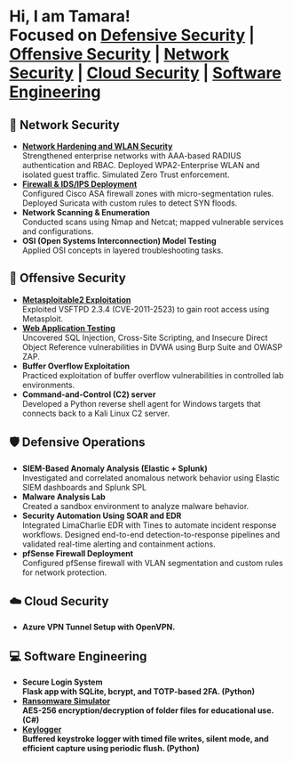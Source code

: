 <h1>Hi, I am Tamara!<br/>
Focused on 
<a href="#defensive-operations">Defensive Security</a> | 
<a href="#offensive-security">Offensive Security</a> | 
<a href="#network-security">Network Security</a> | 
<a href="#cloud-security">Cloud Security</a> |
<a href="software-engineering">Software Engineering</a >
</h1>


<h2 id="network-security">🔵 Network Security</h2>
<ul>
  <li>
     <b><a href="https://github.com/Tamarasza999/netlock-wlan" target="_blank">Network Hardening and WLAN Security</a></b><br/>
   Strengthened enterprise networks with AAA-based RADIUS authentication and RBAC. Deployed WPA2-Enterprise WLAN and isolated guest traffic. Simulated Zero Trust enforcement.
  </li>
  <li><b><a href="https://github.com/Tamarasza999/netlock-wlan#firewall--idsips-deployment" target="_blank">Firewall & IDS/IPS Deployment</a></b><br/>
    Configured Cisco ASA firewall zones with micro-segmentation rules.<br/>
    Deployed Suricata with custom rules to detect SYN floods.
  </li>
  <li><b>Network Scanning & Enumeration</b><br/>
    Conducted scans using Nmap and Netcat; mapped vulnerable services and configurations.
  </li>
  <li><b>OSI (Open Systems Interconnection) Model Testing</b><br/>
    Applied OSI concepts in layered troubleshooting tasks.
  </li>
</ul>

<h2 id="offensive-security">🔴 Offensive Security</h2>
<ul>
  <li>
    <b><a href="https://github.com/Tamarasza999/web-net-exploit#network-service-exploitation" target="_blank">Metasploitable2 Exploitation</a></b><br/>
    Exploited VSFTPD 2.3.4 (CVE-2011-2523) to gain root access using Metasploit.
  </li>
  <li>
    <b><a href="https://github.com/Tamarasza999/web-net-exploit" target="_blank">Web Application Testing</a></b><br/>
    Uncovered SQL Injection, Cross-Site Scripting, and Insecure Direct Object Reference vulnerabilities in DVWA using Burp Suite and OWASP ZAP.
  </li>
  <li>
    <b>Buffer Overflow Exploitation</b><br/>
    Practiced exploitation of buffer overflow vulnerabilities in controlled lab environments.
  </li>
  <li>
    <b>Command-and-Control (C2) server</b><br/>
    Developed a Python reverse shell agent for Windows targets that connects back to a Kali Linux C2 server.
  </li>
</ul>

<h2 id="defensive-operations">🛡️ Defensive Operations</h2>
<ul>
  <li><b>SIEM-Based Anomaly Analysis (Elastic + Splunk)</b><br/>
    Investigated and correlated anomalous network behavior using Elastic SIEM dashboards and Splunk SPL
  </li>
  <li><b>Malware Analysis Lab</b><br/>
    Created a sandbox environment to analyze malware behavior.
  </li>
  <li><b>Security Automation Using SOAR and EDR </b><br/>
  Integrated LimaCharlie EDR with Tines to automate incident response workflows. Designed end-to-end detection-to-response pipelines and validated real-time alerting and containment actions.
  </li>
  <li><b>pfSense Firewall Deployment</b><br/>
Configured pfSense firewall with VLAN segmentation and custom rules for network protection.
  </li>
</ul>

<h2 id="cloud-security">☁️ Cloud Security</h2>
<ul>
  <li><b>Azure VPN Tunnel Setup with OpenVPN.<br/>
  </li>
</ul>

<h2 id="software-engineering">💻 Software Engineering</h2>
<ul>
  <li><b>Secure Login System</b><br/>
    Flask app with SQLite, bcrypt, and TOTP-based 2FA. (Python)
  </li>
  <li><b><a href="https://github.com/Tamarasza999/ransomware-sim" target="_blank">Ransomware Simulator</a></b><br/>
    AES-256 encryption/decryption of folder files for educational use. (C#)
  </li>
  <li><b><a href="https://github.com/Tamarasza999/keylogger" target="_blank">Keylogger</a></b><br/>
    Buffered keystroke logger with timed file writes, silent mode, and efficient capture using periodic flush. (Python)
  </li>
</ul>

